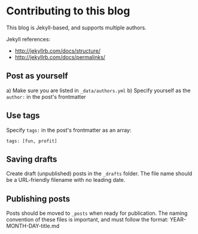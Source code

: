 # Contributing to this blog

This blog is Jekyll-based, and supports multiple authors.

Jekyll references:

* http://jekyllrb.com/docs/structure/
* http://jekyllrb.com/docs/permalinks/

## Post as yourself

a) Make sure you are listed in `_data/authors.yml`
b) Specify yourself as the `author:`  in the post's frontmatter

## Use tags

Specify `tags:` in the post's frontmatter as an array:
```
tags: [fun, profit]
```

## Saving drafts

Create draft (unpublished) posts in the `_drafts` folder. The file name should be a URL-friendly filename with no leading date.

## Publishing posts

Posts should be moved to `_posts` when ready for publication. The naming convention of these files is important, and must follow the format: YEAR-MONTH-DAY-title.md

